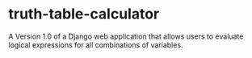 # truth-table-calculator
A Version 1.0 of a Django web application that allows users to evaluate logical expressions for all combinations of variables.
